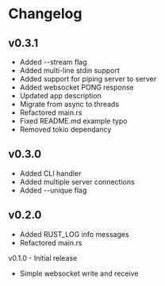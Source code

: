 # Changelog

## v0.3.1
* Added --stream flag
* Added multi-line stdin support
* Added support for piping server to server
* Added websocket PONG response
* Updated app description
* Migrate from async to threads
* Refactored main.rs
* Fixed README.md example typo
* Removed tokio dependancy

## v0.3.0
* Added CLI handler
* Added multiple server connections
* Added --unique flag

## v0.2.0
* Added RUST_LOG info messages
* Refactored main.rs

v0.1.0 - Initial release
* Simple websocket write and receive
